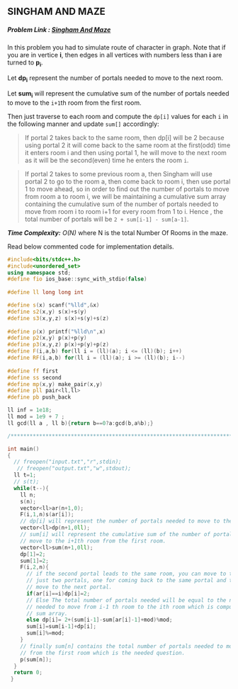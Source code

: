 ## SINGHAM AND MAZE
##### Problem Link : [Singham And Maze](https://hack.codingblocks.com/contests/c/1001/1188)  

In this problem you had to simulate route of character in graph. 
Note that if you are in vertice **i**, then edges in all vertices with numbers less than **i** are turned to **p<sub>i</sub>**.

Let **dp<sub>i</sub>** represent the number of portals needed to move to the next room.

Let **sum<sub>i</sub>** will represent the cumulative sum of the number of portals needed to move to the `i+1`th room from the first room.

Then just traverse to each room and compute the `dp[i]` values for each `i` in the following manner and update `sum[]` accordingly:

> If portal 2 takes back to the same room, then dp[i] will be 2 because using portal 2 it will come back to the same room at the first(odd) time it enters room i and then using portal 1, he will move to the next room as it will be the second(even) time he enters the room `i`.

> If portal 2 takes to some previous room a, then Singham will use portal 2 to go to the room a, then come back to room i, then use portal 1 to move ahead, so in order to find out the number of portals to move from room a to room i, we will be maintaining a cumulative sum array containing the cumulative sum of the number of portals needed to move from room i to room i+1 for every room from 1 to i.
Hence , the total number of portals will be `2 + sum[i-1] - sum[a-1]`.

_**Time Complexity:** O(N)_ where N is the total Number Of Rooms in the maze.

Read below commented code for implementation details.
```C++
#include<bits/stdc++.h>
#include<unordered_set>
using namespace std;
#define fio ios_base::sync_with_stdio(false)
 
#define ll long long int

#define s(x) scanf("%lld",&x)
#define s2(x,y) s(x)+s(y)
#define s3(x,y,z) s(x)+s(y)+s(z)
 
#define p(x) printf("%lld\n",x)
#define p2(x,y) p(x)+p(y)
#define p3(x,y,z) p(x)+p(y)+p(z)
#define F(i,a,b) for(ll i = (ll)(a); i <= (ll)(b); i++)
#define RF(i,a,b) for(ll i = (ll)(a); i >= (ll)(b); i--)
 
#define ff first
#define ss second
#define mp(x,y) make_pair(x,y)
#define pll pair<ll,ll>
#define pb push_back

ll inf = 1e18;
ll mod = 1e9 + 7 ;
ll gcd(ll a , ll b){return b==0?a:gcd(b,a%b);}

/****************************************************************************/

int main()
{
  // freopen("input.txt","r",stdin);
   // freopen("output.txt","w",stdout);
  ll t=1;
  // s(t);
  while(t--){
    ll n;
    s(n);
    vector<ll>ar(n+1,0);
    F(i,1,n)s(ar[i]);
    // dp[i] will represent the number of portals needed to move to the next room
    vector<ll>dp(n+1,0ll);
    // sum[i] will represent the cumulative sum of the number of portals needed to
    // move to the i+1th room from the first room.
    vector<ll>sum(n+1,0ll);
    dp[1]=2;
    sum[1]=2;
    F(i,2,n){
      // if the second portal leads to the same room, you can move to the next room using
      // just two portals, one for coming back to the same portal and the other one to 
      // move to the next portal.
      if(ar[i]==i)dp[i]=2;
      // Else The total number of portals needed will be equal to the number of portals
      // needed to move from i-1 th room to the ith room which is computed using cumulative
      // sum array.
      else dp[i]= 2+(sum[i-1]-sum[ar[i]-1]+mod)%mod;
      sum[i]=sum[i-1]+dp[i];
      sum[i]%=mod;
    }
    // finally sum[n] contains the total number of portals needed to move to the n+1th room 
    // from the first room which is the needed question.
    p(sum[n]);
  }
  return 0;
 }
```